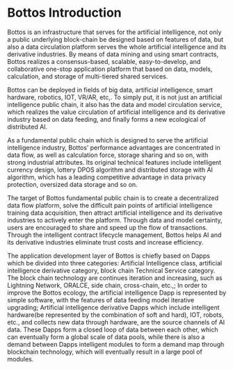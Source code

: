 # Bottos Introduction

Bottos is an infrastructure that serves for the artificial intelligence, not only a public underlying block-chain be designed based on features of data, but also a data circulation platform serves the whole artificial intelligence and its derivative industries. By means of data mining and using smart contracts, Bottos realizes a consensus-based, scalable, easy-to-develop, and collaborative one-stop application platform that based on data, models, calculation, and storage of multi-tiered shared services.

Bottos can be deployed in fields of big data, artificial intelligence, smart hardware, robotics, IOT, VR/AR, etc,. To simply put, it is not just an artificial intelligence public chain, it also has the data and model circulation service, which realizes the value circulation of artificial intelligence and its derivative industry based on data feeding, and finally forms a new ecological of distributed AI.

As a fundamental public chain which is designed to serve the artificial intelligence industry, Bottos’ performance advantages are concentrated in data flow, as well as calculation force, storage sharing and so on, with strong industrial attributes. Its original technical features include intelligent currency design, lottery DPOS algorithm and distributed storage with AI algorithm, which has a leading competitive advantage in data privacy protection, oversized data storage and so on.

The target of Bottos fundamental public chain is to create a decentralized data flow platform, solve the difficult pain points of artificial intelligence training data acquisition, then attract artificial intelligence and its derivative industries to actively enter the platform. Through data and model certainty, users are encouraged to share and speed up the flow of transactions. Through the intelligent contract lifecycle management, Bottos helps AI and its derivative industries eliminate trust costs and increase efficiency.

The application development layer of Bottos is chiefly based on Dapps which be divided into three categories: Artificial Intelligence class, artificial intelligence derivative category, block chain Technical Service category. The block chain technology are continues iteration and increasing, such as Lightning Network, ORALCE, side chain, cross-chain, etc.,; In order to improve the Bottos ecology, the artificial intelligence Dapp is represented by simple software, with the features of data feeding model iterative upgrading; Artificial intelligence derivative Dapps which include intelligent hardware(be represented by the combination of soft and hard), IOT, robots, etc., and collects new data through hardware, are the source channels of AI data. These Dapps form a closed loop of data between each other, which can eventually form a global scale of data pools, while there is also a demand between Dapps intelligent modules to form a demand map through blockchain technology, which will eventually result in a large pool of modules.
